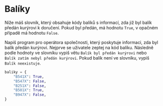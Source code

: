 # Balíky

Níže máš slovník, který obsahuje kódy balíků s informací, zda již byl balík předán kurýrovi k doručení. Pokud byl předán, má hodnotu `True`, v opačném případě má hodnotu `False`.

Napiš program pro operátora společnosti, který poskytuje informaci, zda byl balík předán kurýrovi. Nejprve se uživatele zeptej na kód balíku. Následně podle hodnoty ve slovníku vypiš větu `Balík byl předán kurýrovi` nebo `Balík zatím nebyl předán kurýrovi`. Pokud balík není ve slovníku, vypiš `Balík neexistuje`.

```py
baliky = {
    "B541X": True,
    "B547X": False,
    "B251X": False,
    "B501X": True,
    "B947X": False,
}
```
